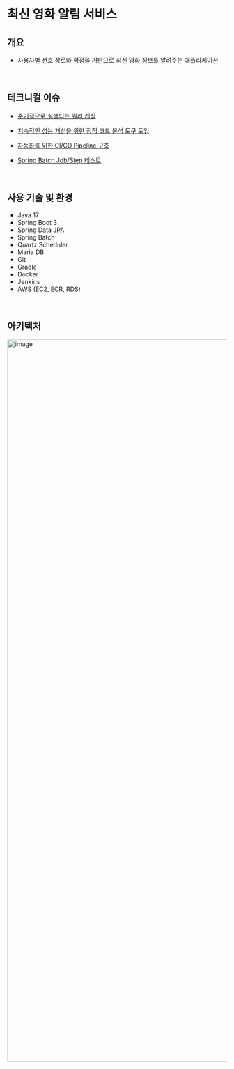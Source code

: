 # 최신 영화 알림 서비스

## 개요
- 사용자별 선호 장르와 평점을 기반으로 최신 영화 정보를 알려주는 애플리케이션
<br>

## 테크니컬 이슈
- [주기적으로 실행되는 쿼리 캐싱](https://github.com/iamjunhyeok/movie-notifier/wiki/%EC%A3%BC%EA%B8%B0%EC%A0%81%EC%9C%BC%EB%A1%9C-%EC%8B%A4%ED%96%89%EB%90%98%EB%8A%94-%EC%BF%BC%EB%A6%AC-%EC%BA%90%EC%8B%B1)

- [지속적인 성능 개선을 위한 정적 코드 분석 도구 도입](https://github.com/iamjunhyeok/pet-sitter-and-walk-mate/wiki/%EC%A7%80%EC%86%8D%EC%A0%81%EC%9D%B8-%EC%84%B1%EB%8A%A5-%EA%B0%9C%EC%84%A0%EC%9D%84-%EC%9C%84%ED%95%9C-%EC%A0%95%EC%A0%81-%EC%BD%94%EB%93%9C-%EB%B6%84%EC%84%9D-%EB%8F%84%EA%B5%AC)

- [자동화를 위한 CI/CD Pipeline 구축](https://github.com/iamjunhyeok/pet-sitter-and-walk-mate/wiki/%EC%9E%90%EB%8F%99%ED%99%94%EB%A5%BC-%EC%9C%84%ED%95%9C-CI-CD-Pipeline-%EA%B5%AC%EC%B6%95)

- [Spring Batch Job/Step 테스트](https://github.com/iamjunhyeok/movie-notifier/wiki/Spring-Batch-%ED%85%8C%EC%8A%A4%ED%8A%B8)
<br>

## 사용 기술 및 환경
- Java 17
- Spring Boot 3
- Spring Data JPA
- Spring Batch
- Quartz Scheduler
- Maria DB
- Git
- Gradle
- Docker
- Jenkins
- AWS (EC2, ECR, RDS)
<br>

## 아키텍처
<img width="1660" alt="image" src="https://github.com/iamjunhyeok/movie-notifier/assets/93698160/9845f71e-8693-467d-9b24-b990d341987f">
<br>
